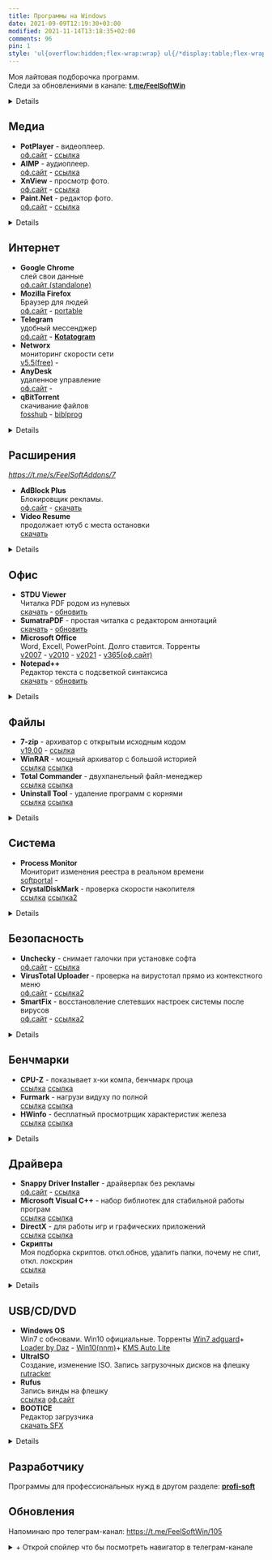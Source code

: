 ```yaml
---
title: Программы на Windows
date: 2021-09-09T12:19:30+03:00
modified: 2021-11-14T13:18:35+02:00
comments: 96
pin: 1
style: 'ul{overflow:hidden;flex-wrap:wrap} ul{/*display:table;flex-wrap:wrap*/;display:flex;flex-flow:row wrap;padding:0} ul li{text-align:center;float:left;box-sizing:border-box;width:calc(50% - 8px);padding:7px 10px;background:#eee;margin:4px;list-style-type:none;min-height:50px;/*height:5em;*/padding-left:15px;padding-right:15px;border-radius:10px}'
---
```


Моя лайтовая подборочка программ.  
Следи за обновлениями в канале: <a style="font-size: 13px;" href="https://t.me/s/FeelSoftWin/105">
<strong>t.me/FeelSoftWin</strong></a>

<details markdown="1">
- toc
{: toc }
</details>


## Медиа
- **PotPlayer** - видеоплеер.  
  [оф.сайт](https://potplayer.ru/download/) -
  [ссылка](#)
- **AIMP** - аудиоплеер.  
  [оф.сайт](http://www.aimp.ru/?do=download&os=windows) -
  [ссылка](#)
- **XnView** - просмотр фото.  
  [оф.сайт](https://www.xnview.com/en/xnviewmp/#downloads) -
  [ссылка](#)
- **Paint.Net** - редактор фото.  
  [оф.сайт](https://paintnet.ru/download/) -
  [ссылка](#)
<details markdown="1">
- **Bandicam** - запись экрана.  
  [v5.3.3(rt)](https://rutracker.org/forum/viewtopic.php?t=5001428)
  [ссылка](#)
- **Audacity** - запись звука.  
  [ссылка](#)
  [ссылка](#)
</details>

## Интернет
+ **Google Chrome**<br>слей свои данные<br>
  [оф.сайт (standalone)](http://google.com/intl/ru/chrome/?standalone=1)
+ **Mozilla Firefox**<br>Браузер для людей<br>
  [оф.сайт](https://www.mozilla.org/ru/firefox/all/) -
  [portable](https://portableapps.com/apps/internet/firefox_portable#:~:text=Russian)
+ **Telegram**<br>удобный мессенджер<br>
  [оф.сайт](https://desktop.telegram.org/) - 
  [**Kotatogram**](https://kotatogram.github.io/ru/download/#beta)
+ **Networx**<br>мониторинг скорости сети<br>
  [v5.5(free)](http://biblprog.org.ua/ru/networx/download) -
+ **AnyDesk**<br>удаленное управление<br>
  [оф.сайт](http://anydesk.com/ru/downloads) -
+ **qBitTorrent**<br>скачивание файлов<br>
  [fosshub](http://fosshub.com/qBittorrent.html#:~:text=x64) -
  [biblprog](http://biblprog.org.ua/ru/qbittorrent/download)
<details markdown="1">
</details>

## Расширения
*<https://t.me/s/FeelSoftAddons/7>*
- **AdBlock Plus**<br>Блокировщик рекламы.<br>
  [оф.сайт](https://adblockplus.org/ru/) -
  [скачать](#)
- **Video Resume**<br>продолжает ютуб с места остановки<br>
  [скачать](#)
<details markdown="1">
- **Yandex Acces**<br>доступ к вк, ок и афк.<br>
  [скачать](#)
- **Переводчик SailorMax**<br>удобный, универсальный<br>
  [скачать](#)
- **Darkreader**<br>затемняет страницы<br>
  [скачать](#)
- **Sponsor Block**<br>вырезает нативную реклам в ютубе<br>
  [скачать](#)
</details>

## Офис
- **STDU Viewer**<br>Читалка PDF родом из нулевых<br>
  [скачать](#) -
  [обновить](#)
- **SumatraPDF** - простая читалка с редактором аннотаций<br>
  [скачать](#) -
  [обновить](#)
- **Microsoft Office**<br>Word, Excell, PowerPoint. Долго ставится. Торренты<br>
  [v2007](http://nnmclub.to/forum/viewtopic.php?t=1282841) -
  [v2010](http://nnmclub.to/forum/viewtopic.php?t=1376069) -
  [v2021](https://rutracker.org/forum/viewtopic.php?t=6087671) -
  [v365(оф.сайт)](https://www.office.com/?auth=2)
- **Notepad++**<br>Редактор текста с подсветкой синтаксиса<br>
  [скачать](#) - 
  [обновить](https://notepad-plus-plus.org/downloads/)
<details markdown="1">
- Notable
- Obsidian
- Notion
</details>


## Файлы
- **7-zip** - архиватор с открытым исходным кодом  
  [v19.00](#) -
  [ссылка](#)
- **WinRAR** - мощный архиватор с большой историей  
  [ссылка](#)
  [ссылка](#)
- **Total Commander** - двухпанельный файл-менеджер  
  [ссылка](#)
  [ссылка](#)
- **Uninstall Tool** - удаление программ с корнями  
  [ссылка](#)
  [ссылка](#)
<details markdown="1">
- **WizTree** - анализ места на диске  
  [ссылка](#)
  [ссылка2](#)
- **Duplicate File Detector** - поиск дубликатов файлов  
  [ссылка](#)
- WinDirStat
</details>

## Система
- **Process Monitor**<br>Мониторит изменения реестра в реальном времени  
  [softportal](https://www.softportal.com/get-17885-process-monitor.html) -
- **CrystalDiskMark** - проверка скорости накопителя  
  [ссылка](#)
  [ссылка2](#)

<details markdown="1">
- **Victoria**<br>проверка диска на битые сектора  
  [оф.сайт](https://hdd.by/victoria/#:~:text=Download%20the%20latest%20version) -
  [v5.36](#)
- **Acronis**<br>переразбивка и клонирование диска  
  [ссылка](#)
</details>


## Безопасность 
- **Unchecky** - снимает галочки при установке софта  
  [оф.сайт](https://unchecky.com/) -
  [ссылка](#)
- **VirusTotal Uploader** - проверка на вирустотал прямо из контекстного меню  
  [оф.сайт](http://virustotal.com/ru/documentation/desktop-applications/windows-uploader) - 
  [ссылка2](#)
- **SmartFix** - восстановление слетевших настроек системы после вирусов  
  [оф.сайт](https://smartfix.pro/) -
  [ссылка2](#)
<details markdown="1">
- **AdwCleaner** - очистка от малвари  
  [оф.сайт](https://ru.malwarebytes.com/adwcleaner/) -
  [ссылка](#)
- **Cureit** - антивирус для одноразовой очистки  
  [ссылка](#)
  [ссылка](#)
</details>

## Бенчмарки
- **CPU-Z** - показывает х-ки компа, бенчмарк проца  
  [ссылка](#)
  [ссылка](#)
- **Furmark** - нагрузи видуху по полной  
  [ссылка](#)
  [ссылка](#)
- **HWinfo** - бесплатный просмотрщик характеристик железа  
  [ссылка](#)
  [ссылка](#)
<details markdown="1">
</details>

## Драйвера
+ **Snappy Driver Installer** - драйверпак без рекламы  
  [оф.сайт](https://sdi-tool.org/download/) -
  [ссылка](#)
+ **Microsoft Visual C++** - набор библиотек для стабильной работы програм  
  [ссылка](#)
  [ссылка](#)
+ **DirectX** - для работы игр и графических приложений  
  [ссылка](#)
  [ссылка](#)
+ **Скрипты**<br>Моя подборка скриптов. откл.обнов, удалить папки, почему не спит, откл. локскрин  
  [ссылка](#)
<details markdown="1">
+ **NetFramework** - либы для некоторых прог  
  [ссылка](#)
  [ссылка](#)
+ **RuntimePack** - дополнительные либы к предыдущему  
  [ссылка](#)
  [ссылка](#)
</details>

## USB/CD/DVD
- **Windows OS**<br>Win7 с обновами. Win10 официальные. Торренты
  [Win7 adguard](https://rutracker.org/forum/tracker.php?f=2153&o=1&s=2&sd=1&nm=+Windows+7+adguard)+
  [Loader by Daz](https://nnmclub.to/forum/tracker.php?nm=Windows+Loader+Daz) - 
  [Win10(nnm)](http://nnmclub.to/forum/tracker.php?f=504&nm=windows)+
  [KMS Auto Lite](http://nnmclub.to/forum/tracker.php?nm=KMSAuto) 
- **UltraISO**<br>Cоздание, изменение ISO. Запись загрузочных дисков на флешку  
  [rutracker](http://rutracker.org/forum/tracker.php?nm=ultraiso)
- **Rufus**<br>Запись винды на флешку  
  [ссылка](#)
  [оф.сайт](#)
- **BOOTICE**<br>Редактор загрузчика  
  [скачать SFX](#)
<details markdown="1">
- **WinNTSetup**<br>Установка новой винды без заходов в биос  
  [v4.2sfx](https://t.me/s/FeelSoftWin/238) - 
  [оф.сайт(без либ)](http://wntsetup.ru/)
- **Easy BCD**<br>Редактор загрузчика с красивым GUI    
  [v4.2](https://tlgur.com/d/4rqo5v7g)
</details>


## Разработчику
Программы для профессиональных нужд в другом разделе: [**profi-soft**](./profi-soft)


## Обновления
Напоминаю про телеграм-канал: <https://t.me/FeelSoftWin/105>

<details markdown="1"><summary markdown="0">+ Открой спойлер что бы посмотреть навигатор в телеграм-канале</summary>
<center><a style="font-size: 13px;" href="https://t.me/s/FeelSoftWin/109"><strong>t.me/FeelSoftWin</strong></a></center>  
<script async src="https://telegram.org/js/telegram-widget.js?15" data-telegram-post="FeelSoftWin/109" data-width="100%"></script>
</details>
